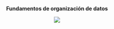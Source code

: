 

<center>

**Fundamentos de organización de datos** 


<img src="https://thumbs.gfycat.com/FearfulWeeFish-max-1mb.gif">
</center>